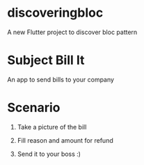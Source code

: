 # discoveringbloc

A new Flutter project to discover bloc pattern

# Subject Bill It

An app to send bills to your company

# Scenario

1. Take a picture of the bill

2. Fill reason and amount for refund

3. Send it to your boss :)